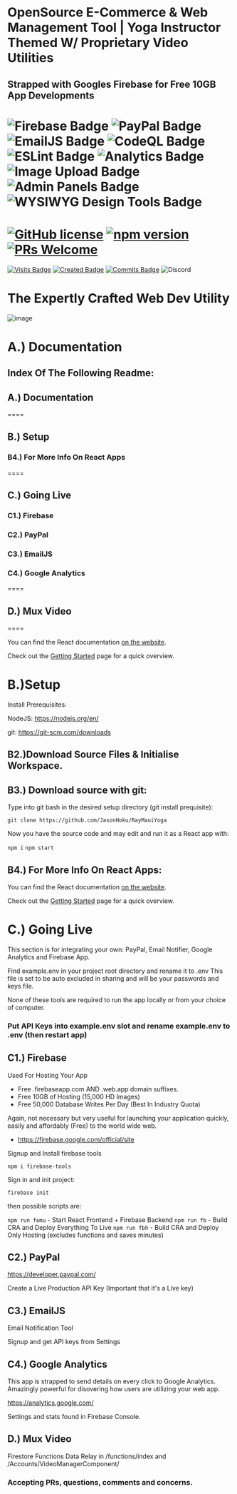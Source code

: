 # OpenSource E-Commerce & Web Management Tool | Yoga Instructor Themed W/ Proprietary Video Utilities

## Strapped with Googles Firebase for Free 10GB App Developments

![Firebase Badge](https://img.shields.io/badge/Firebase-✔-brightgreen)
![PayPal Badge](https://img.shields.io/badge/PayPal-✔-brightgreen)
![EmailJS Badge](https://img.shields.io/badge/EmailJS-✔-brightgreen)
![CodeQL Badge](https://img.shields.io/badge/CodeQL-✔-brightgreen)
![ESLint Badge](https://img.shields.io/badge/ESLint-✔-brightgreen)
![Analytics Badge](https://img.shields.io/badge/Analytics-✔-brightgreen)
![Image Upload Badge](https://img.shields.io/badge/ImageUpload-✔-brightgreen)
![Admin Panels Badge](https://img.shields.io/badge/CustomControls-✔-brightgreen)
![ WYSIWYG Design Tools Badge](https://img.shields.io/badge/WYSIWYG-✔-brightgreen)
====

# [![GitHub license](https://img.shields.io/badge/license-MIT-blue.svg)](https://github.com/facebook/react/blob/master/LICENSE) [![npm version](https://img.shields.io/npm/v/react.svg?style=flat)](https://www.npmjs.com/package/react) [![PRs Welcome](https://img.shields.io/badge/PRs-welcome-brightgreen.svg)](https://reactjs.org/docs/how-to-contribute.html#your-first-pull-request)

[![Visits Badge](https://badges.pufler.dev/visits/JasonHoku/RayMauiYoga)](https://badges.pufler.dev)
[![Created Badge](https://badges.pufler.dev/created/JasonHoku/RayMauiYoga)](https://badges.pufler.dev)
[![Commits Badge](https://badges.pufler.dev/commits/monthly/JasonHoku)](https://badges.pufler.dev)
![Discord](https://img.shields.io/discord/364993358789345283?style=for-the-badge)

# The Expertly Crafted Web Dev Utility

![image](https://user-images.githubusercontent.com/6715569/105939604-a2f10080-5ffd-11eb-9903-9618dcd360a7.png)

# A.) Documentation


## Index Of The Following Readme: 

## A.) Documentation
====

## B.) Setup

### B4.) For More Info On React Apps
====


## C.) Going Live

### C1.) Firebase

### C2.) PayPal

### C3.) EmailJS

### C4.) Google Analytics
====

## D.) Mux Video 
====

You can find the React documentation [on the website](https://reactjs.org/docs).

Check out the [Getting Started](https://reactjs.org/docs/getting-started.html) page for a quick overview.

# B.)Setup

Install Prerequisites:

NodeJS: https://nodejs.org/en/

git: https://git-scm.com/downloads

## B2.)Download Source Files & Initialise Workspace.

## B3.) Download source with git:

Type into git bash in the desired setup directory (git install prequisite):

`git clone https://github.com/JasonHoku/RayMauiYoga`

Now you have the source code and may edit and run it as a React app with:

`npm i`
`npm start`

## B4.) For More Info On React Apps:

You can find the React documentation [on the website](https://reactjs.org/docs).

Check out the [Getting Started](https://reactjs.org/docs/getting-started.html) page for a quick overview.

# C.) Going Live

This section is for integrating your own: PayPal, Email Notifier, Google Analytics and Firebase App.

Find example.env in your project root directory and rename it to .env
This file is set to be auto excluded in sharing and will be your passwords and keys file.

None of these tools are required to run the app locally or from your choice of computer.

### Put API Keys into example.env slot and rename example.env to .env (then restart app)

## C1.) Firebase

Used For Hosting Your App

- Free .firebaseapp.com AND .web.app domain suffixes.
- Free 10GB of Hosting (15,000 HD Images)
- Free 50,000 Database Writes Per Day (Best In Industry Quota)

Again, not necessary but very useful for launching your application quickly, easily and affordably (Free) to the world wide web.

* https://firebase.google.com/official/site

Signup and Install firebase tools 

`npm i firebase-tools`

Sign in and init project:

`firebase init`

 then possible scripts are: 

`npm run femu` - Start React Frontend + Firebase Backend 
`npm run fb` - Build CRA and Deploy Everything To Live
`npm run fbh` - Build CRA and Deploy Only Hosting (excludes functions and saves minutes)



## C2.) PayPal

https://developer.paypal.com/

Create a Live Production API Key (Important that it's a Live key)

## C3.) EmailJS

Email Notification Tool 

Signup and get API keys from Settings

## C4.) Google Analytics

This app is strapped to send details on every click to Google Analytics. Amazingly powerful for disovering how users are utilizing your web app.

https://analytics.google.com/

Settings and stats found in Firebase Console.

## D.) Mux Video

 Firestore Functions Data Relay in /functions/index and /Accounts/VideoManagerComponent/


### Accepting PRs, questions, comments and concerns.


